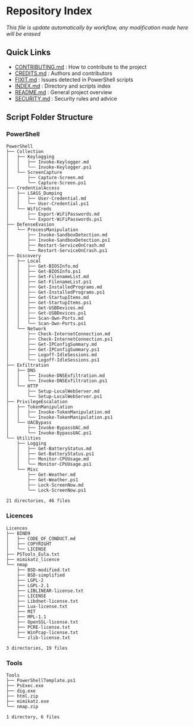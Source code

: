 # Repository Index
_This file is update automatically by workflow, any modification made here will be erased_

## Quick Links

- [CONTRIBUTING.md](CONTRIBUTING.md) : How to contribute to the project
- [CREDITS.md](CREDITS.md) : Authors and contributors
- [FIXIT.md](FIXIT.md) : Issues detected in PowerShell scripts
- [INDEX.md](INDEX.md) : Directory and scripts index
- [README.md](README.md) : General project overview
- [SECURITY.md](SECURITY.md) : Security rules and advice

## Script Folder Structure

### PowerShell

```plaintext
PowerShell
├── Collection
│   ├── Keylogging
│   │   ├── Invoke-Keylogger.md
│   │   └── Invoke-Keylogger.ps1
│   └── ScreenCapture
│       ├── Capture-Screen.md
│       └── Capture-Screen.ps1
├── CredentialAccess
│   ├── LSASS_Dumping
│   │   ├── User-Credential.md
│   │   └── User-Credential.ps1
│   └── WifiCreds
│       ├── Export-WiFiPasswords.md
│       └── Export-WiFiPasswords.ps1
├── DefenseEvasion
│   └── ProcessManipulation
│       ├── Invoke-SandboxDetection.md
│       ├── Invoke-SandboxDetection.ps1
│       ├── Restart-ServiceOnCrash.md
│       └── Restart-ServiceOnCrash.ps1
├── Discovery
│   ├── Local
│   │   ├── Get-BIOSInfo.md
│   │   ├── Get-BIOSInfo.ps1
│   │   ├── Get-FilenameList.md
│   │   ├── Get-FilenameList.ps1
│   │   ├── Get-InstalledPrograms.md
│   │   ├── Get-InstalledPrograms.ps1
│   │   ├── Get-StartupItems.md
│   │   ├── Get-StartupItems.ps1
│   │   ├── Get-USBDevices.md
│   │   ├── Get-USBDevices.ps1
│   │   ├── Scan-Own-Ports.md
│   │   └── Scan-Own-Ports.ps1
│   └── Network
│       ├── Check-InternetConnection.md
│       ├── Check-InternetConnection.ps1
│       ├── Get-IPConfigSummary.md
│       ├── Get-IPConfigSummary.ps1
│       ├── Logoff-IdleSessions.md
│       └── Logoff-IdleSessions.ps1
├── Exfiltration
│   ├── DNS
│   │   ├── Invoke-DNSExfiltration.md
│   │   └── Invoke-DNSExfiltration.ps1
│   └── HTTP
│       ├── Setup-LocalWebServer.md
│       └── Setup-LocalWebServer.ps1
├── PrivilegeEscalation
│   ├── TokenManipulation
│   │   ├── Invoke-TokenManipulation.md
│   │   └── Invoke-TokenManipulation.ps1
│   └── UACBypass
│       ├── Invoke-BypassUAC.md
│       └── Invoke-BypassUAC.ps1
└── Utilities
    ├── Logging
    │   ├── Get-BatteryStatus.md
    │   ├── Get-BatteryStatus.ps1
    │   ├── Monitor-CPUUsage.md
    │   └── Monitor-CPUUsage.ps1
    └── Misc
        ├── Get-Weather.md
        ├── Get-Weather.ps1
        ├── Lock-ScreenNow.md
        └── Lock-ScreenNow.ps1

21 directories, 46 files
```

### Licences

```plaintext
Licences
├── BIND9
│   ├── CODE_OF_CONDUCT.md
│   ├── COPYRIGHT
│   └── LICENSE
├── PSTools_Eula.txt
├── mimikatz_licence
└── nmap
    ├── BSD-modified.txt
    ├── BSD-simplified
    ├── LGPL-2
    ├── LGPL-2.1
    ├── LIBLINEAR-license.txt
    ├── LICENSE
    ├── Libdnet-license.txt
    ├── Lua-license.txt
    ├── MIT
    ├── MPL-1.1
    ├── OpenSSL-license.txt
    ├── PCRE-license.txt
    ├── WinPcap-license.txt
    └── zlib-license.txt

3 directories, 19 files
```

### Tools

```plaintext
Tools
├── PowerShellTemplate.ps1
├── PsExec.exe
├── dig.exe
├── html.zip
├── mimikatz.exe
└── nmap.zip

1 directory, 6 files
```

